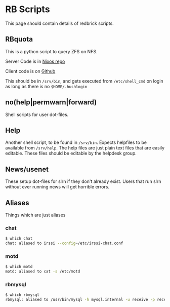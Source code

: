 # RB Scripts

This page should contain details of redbrick scripts.

## RBquota

This is a python script to query ZFS on NFS.

Server Code is in
[Nixos repo](https://github.com/redbrick/nix-configs/blob/6ad93bee1498223bab700d08fd8febe64b3e445d/services/zfsquota/default.nix#L33)

Client code is on [Github](https://github.com/redbrick/rbquota)

This should be in `/srv/bin`, and gets executed from `/etc/shell_cmd` on login
as long as there is no `$HOME/.hushlogin`

## no(help|permwarn|forward)

Shell scripts for user dot-files.

## Help

Another shell script, to be found in `/srv/bin`. Expects helpfiles to be
available from `/srv/help`. The help files are just plain text files that are
easily editable. These files should be editable by the helpdesk group.

## News/usenet

These setup dot-files for slrn if they don't already exist. Users that run slrn
without ever running news will get horrible errors.

## Aliases

Things which are just aliases

### chat

```bash
$ which chat
chat: aliased to irssi --config=/etc/irssi-chat.conf
```

### motd

```bash
$ which motd
motd: aliased to cat -s /etc/motd
```

### rbmysql

```bash
$ which rbmysql
rbmysql: aliased to /usr/bin/mysql -h mysql.internal -u receive -p receive
```
